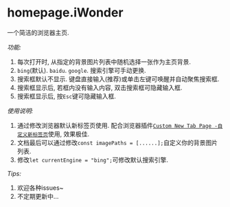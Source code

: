 # homepage.iWonder
一个简洁的浏览器主页.

*功能:*
1. 每次打开时, 从指定的背景图片列表中随机选择一张作为主页背景.
2. `bing`(默认). `baidu`. `google`. 搜索引擎可手动更换.
3. 搜索框默认不显示. 键盘直接输入(推荐)或单击左键可唤醒并自动聚焦搜索框. 
4. 搜索框显示后, 若框内没有输入内容, 双击搜索框可隐藏输入框.
5. 搜索框显示后, 按`Esc`键可隐藏输入框.

*使用说明:*
1. 通过修改浏览器默认新标签页使用. 配合浏览器插件[`Custom New Tab Page -自定义新标签页`](https://microsoftedge.microsoft.com/addons/detail/ljabenhdllbfiglklhlmoecabdkmkjkp)使用, 效果极佳.
2. 文档最后可以通过修改`const imagePaths = [......];`自定义你的背景图片列表.
3. 修改`let currentEngine = "bing";`可修改默认搜索引擎.

*Tips:*
1. 欢迎各种issues~
2. 不定期更新中...
